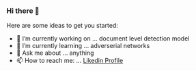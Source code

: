 ### Hi there 👋


Here are some ideas to get you started:

- 🔭 I’m currently working on ... document level detection model
- 🌱 I’m currently learning ... adverserial networks
- 💬 Ask me about ... anything
- 📫 How to reach me: ... [Likedin Profile](https://www.linkedin.com/in/krishna-mishra-64813b131/)
